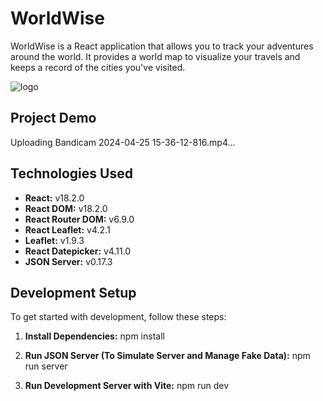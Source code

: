 # WorldWise

WorldWise is a React application that allows you to track your adventures around the world. It provides a world map to visualize your travels and keeps a record of the cities you've visited.

![logo](https://github.com/MtiPsd/worldwise/assets/95580073/eb790454-c37e-41a6-908f-375efe85f233)



## Project Demo



Uploading Bandicam 2024-04-25 15-36-12-816.mp4…




## Technologies Used

- **React:** v18.2.0
- **React DOM:** v18.2.0
- **React Router DOM:** v6.9.0
- **React Leaflet:** v4.2.1
- **Leaflet:** v1.9.3
- **React Datepicker:** v4.11.0
- **JSON Server:** v0.17.3

## Development Setup

To get started with development, follow these steps:

1. **Install Dependencies:**
npm install

2. **Run JSON Server (To Simulate Server and Manage Fake Data):**
npm run server

3. **Run Development Server with Vite:**
npm run dev
